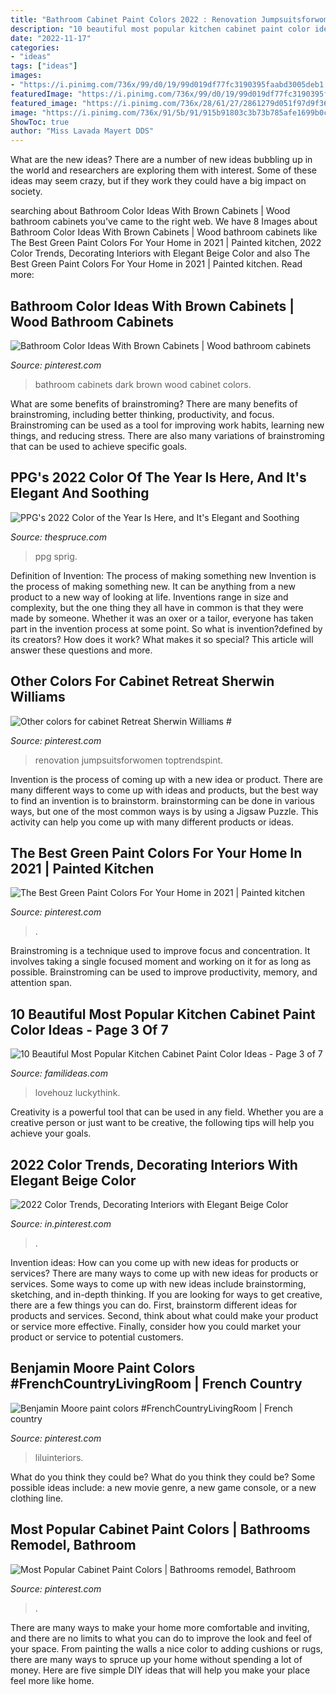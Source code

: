 ```yaml
---
title: "Bathroom Cabinet Paint Colors 2022 : Renovation Jumpsuitsforwomen Toptrendspint"
description: "10 beautiful most popular kitchen cabinet paint color ideas"
date: "2022-11-17"
categories:
- "ideas"
tags: ["ideas"]
images:
- "https://i.pinimg.com/736x/99/d0/19/99d019df77fc3190395faabd3005deb1.jpg"
featuredImage: "https://i.pinimg.com/736x/99/d0/19/99d019df77fc3190395faabd3005deb1.jpg"
featured_image: "https://i.pinimg.com/736x/28/61/27/2861279d051f97d9f36d11d6269cfcb6--cabinet-stain-cabinet-paint-colors.jpg"
image: "https://i.pinimg.com/736x/91/5b/91/915b91803c3b73b785afe1699b0c17db.jpg"
ShowToc: true
author: "Miss Lavada Mayert DDS"
---
```



What are the new ideas?
There are a number of new ideas bubbling up in the world and researchers are exploring them with interest. Some of these ideas may seem crazy, but if they work they could have a big impact on society.

	

		
searching about Bathroom Color Ideas With Brown Cabinets | Wood bathroom cabinets you've came to the right web. We have 8 Images about Bathroom Color Ideas With Brown Cabinets | Wood bathroom cabinets like The Best Green Paint Colors For Your Home in 2021 | Painted kitchen, 2022 Color Trends, Decorating Interiors with Elegant Beige Color and also The Best Green Paint Colors For Your Home in 2021 | Painted kitchen. Read more:
		
    
## Bathroom Color Ideas With Brown Cabinets | Wood Bathroom Cabinets

<img loading=lazy src="https://i.pinimg.com/736x/fa/93/a5/fa93a5f9b4bd39e6aeeb6fb14db97e2a.jpg" onerror="this.onerror=null;this.src='https://tse1.mm.bing.net/th?id=OIP.w1lEqX-y8xblHcAmKRX89gHaLF&amp;pid=15.1';" alt="Bathroom Color Ideas With Brown Cabinets | Wood bathroom cabinets">

_Source: pinterest.com_

>bathroom cabinets dark brown wood cabinet colors. 

	

What are some benefits of brainstroming?
There are many benefits of brainstroming, including better thinking, productivity, and focus. Brainstroming can be used as a tool for improving work habits, learning new things, and reducing stress. There are also many variations of brainstroming that can be used to achieve specific goals.

    
## PPG&#039;s 2022 Color Of The Year Is Here, And It&#039;s Elegant And Soothing

<img loading=lazy src="https://www.thespruce.com/thmb/2eTxJG0uttV7Upn0pvTsRehAoXY=/2730x2730/filters:fill(auto,1)/GrossAndDaley_tr_005_CC-62f4440e834644599632b8c27a2ac2cf.jpg" onerror="this.onerror=null;this.src='https://tse2.mm.bing.net/th?id=OIP.X5yT9JrkButBAbrsMa0nbAHaHa&amp;pid=15.1';" alt="PPG&#039;s 2022 Color of the Year Is Here, and It&#039;s Elegant and Soothing">

_Source: thespruce.com_

>ppg sprig. 

	

Definition of Invention: The process of making something new
Invention is the process of making something new. It can be anything from a new product to a new way of looking at life. Inventions range in size and complexity, but the one thing they all have in common is that they were made by someone. Whether it was an oxer or a tailor, everyone has taken part in the invention process at some point. So what is invention?defined by its creators? How does it work? What makes it so special? This article will answer these questions and more.

    
## Other Colors For Cabinet Retreat Sherwin Williams #

<img loading=lazy src="https://i.pinimg.com/736x/91/5b/91/915b91803c3b73b785afe1699b0c17db.jpg" onerror="this.onerror=null;this.src='https://tse2.mm.bing.net/th?id=OIP.qwL6Qz0QswZ-ltPu_MNKVgHaLH&amp;pid=15.1';" alt="Other colors for cabinet Retreat Sherwin Williams #">

_Source: pinterest.com_

>renovation jumpsuitsforwomen toptrendspint. 

	

Invention is the process of coming up with a new idea or product. There are many different ways to come up with ideas and products, but the best way to find an invention is to brainstorm. brainstorming can be done in various ways, but one of the most common ways is by using a Jigsaw Puzzle. This activity can help you come up with many different products or ideas.

    
## The Best Green Paint Colors For Your Home In 2021 | Painted Kitchen

<img loading=lazy src="https://i.pinimg.com/736x/41/1a/36/411a36a5c83385ed8e1fb4782fcbe343.jpg" onerror="this.onerror=null;this.src='https://tse4.mm.bing.net/th?id=OIP.mnV8b4tnEBzeSgG08RnuVwHaKF&amp;pid=15.1';" alt="The Best Green Paint Colors For Your Home in 2021 | Painted kitchen">

_Source: pinterest.com_

>. 

	

Brainstroming is a technique used to improve focus and concentration. It involves taking a single focused moment and working on it for as long as possible. Brainstroming can be used to improve productivity, memory, and attention span.

    
## 10 Beautiful Most Popular Kitchen Cabinet Paint Color Ideas - Page 3 Of 7

<img loading=lazy src="http://familideas.com/wp-content/uploads/2019/01/10-Beautiful-Most-Popular-Kitchen-Cabinet-Paint-Color-Ideas-9.jpg" onerror="this.onerror=null;this.src='https://tse4.mm.bing.net/th?id=OIP.wSTfY3g78aTIMRMTdqh0oAHaLD&amp;pid=15.1';" alt="10 Beautiful Most Popular Kitchen Cabinet Paint Color Ideas - Page 3 of 7">

_Source: familideas.com_

>lovehouz luckythink. 

	

Creativity is a powerful tool that can be used in any field. Whether you are a creative person or just want to be creative, the following tips will help you achieve your goals.

    
## 2022 Color Trends, Decorating Interiors With Elegant Beige Color

<img loading=lazy src="https://i.pinimg.com/736x/c6/97/1e/c6971e33510005758ef3b66929543680.jpg" onerror="this.onerror=null;this.src='https://tse2.mm.bing.net/th?id=OIP.Bs12bfPWZtoj1KpLkTbB3AHaJ3&amp;pid=15.1';" alt="2022 Color Trends, Decorating Interiors with Elegant Beige Color">

_Source: in.pinterest.com_

>. 

	

Invention ideas: How can you come up with new ideas for products or services?
There are many ways to come up with new ideas for products or services. Some ways to come up with new ideas include brainstorming, sketching, and in-depth thinking. If you are looking for ways to get creative, there are a few things you can do. First, brainstorm different ideas for products and services. Second, think about what could make your product or service more effective. Finally, consider how you could market your product or service to potential customers.

    
## Benjamin Moore Paint Colors #FrenchCountryLivingRoom | French Country

<img loading=lazy src="https://i.pinimg.com/736x/99/d0/19/99d019df77fc3190395faabd3005deb1.jpg" onerror="this.onerror=null;this.src='https://tse3.mm.bing.net/th?id=OIP.qdPN3kddo019pEcs4T-KJAHaJ4&amp;pid=15.1';" alt="Benjamin Moore paint colors #FrenchCountryLivingRoom | French country">

_Source: pinterest.com_

>liluinteriors. 

	

What do you think they could be?
What do you think they could be? Some possible ideas include: a new movie genre, a new game console, or a new clothing line.

    
## Most Popular Cabinet Paint Colors | Bathrooms Remodel, Bathroom

<img loading=lazy src="https://i.pinimg.com/736x/28/61/27/2861279d051f97d9f36d11d6269cfcb6--cabinet-stain-cabinet-paint-colors.jpg" onerror="this.onerror=null;this.src='https://tse2.mm.bing.net/th?id=OIP.-LPYQRyyTADQM3VWRvqrfwHaLI&amp;pid=15.1';" alt="Most Popular Cabinet Paint Colors | Bathrooms remodel, Bathroom">

_Source: pinterest.com_

>. 

	

There are many ways to make your home more comfortable and inviting, and there are no limits to what you can do to improve the look and feel of your space. From painting the walls a nice color to adding cushions or rugs, there are many ways to spruce up your home without spending a lot of money. Here are five simple DIY ideas that will help you make your place feel more like home.

